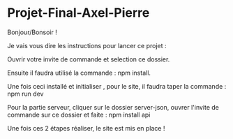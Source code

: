 # Projet-Final-Axel-Pierre

Bonjour/Bonsoir !

Je vais vous dire les instructions pour lancer ce projet :

Ouvrir votre invite de commande et selection ce dossier.

Ensuite il faudra utilisé la commande : npm install.

Une fois ceci installé et initialiser , pour le site, il faudra taper la commande : npm run dev

Pour la partie serveur, cliquer sur le dossier server-json, ouvrer l'invite de commande sur ce dossier
et faite : npm install api

Une fois ces 2 étapes réaliser, le site est mis en place !
